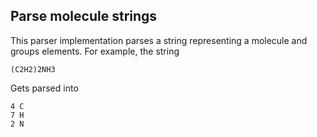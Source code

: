 Parse molecule strings
----------------------

This parser implementation parses a string representing a molecule and groups
elements. For example, the string

~~~~
(C2H2)2NH3
~~~~

Gets parsed into

~~~~
4 C
7 H
2 N
~~~~
